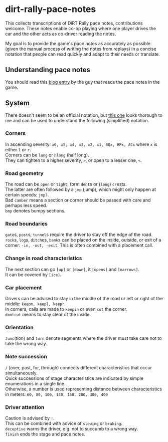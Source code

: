 # dirt-rally-pace-notes

This collects transcriptions of DiRT Rally pace notes, contributions welcome. These notes enable co-op playing where one player drives the car and the other acts as co-driver reading the notes.

My goal is to provide the game's pace notes as accurately as possible (given the manual process of writing the notes from replays) in a concise notation that people can read quickly and adapt to their needs or translate. 

## Understanding pace notes
You should read this [blog entry](http://blog.codemasters.com/dirt/04/co-driver-calls-explained/) by the guy that reads the pace notes in the game.

## System

There doesn't seem to be an official notation, but [this one](http://www.automobilemag.com/news/a-beginners-guide-to-rally-pace-notes/) looks thorough to me and can be used to understand the following (simplified) notation.

### Corners
In ascending severity: ``x6, x5, x4, x3, x2, x1, SQx, HPx, ACx`` where ``x`` is either ``l`` or ``r``.  
Corners can be ``long`` or ``hlong`` (half long).  
They can tighten to a higher severity, ``>``, or open to a lesser one, ``<``.

### Road geometry
The road can be ``open`` or ``tight``, form ``dent``s or (``long``) ``cr``ests.  
The latter are often followed by a ``jmp`` (jump), which might only happen at certain speeds: ``jmp?``.  
Bad ``camber`` means a section or corner should be passed with care and perhaps less speed.  
``bmp`` denotes bumpy sections.  

### Road boundaries
``gate``s, ``post``s, ``tunnel``s require the driver to stay off the edge of the road.   
``rock``s, ``log``s, ``ditch``es, ``bank``s can be placed on the inside, outside, or exit of a corner: ``-in, -out, -exit``. This is often combined with a placement call.

### Change in road characteristics
The next section can go ``[up]`` or ``[down]``, it ``[opens]`` and ``[narrows]``.  
It can be covered by ``[ice]``.

### Car placement
Drivers can be advised to stay in the middle of the road or left or right of the middle: ``keepm, keepl, keepr``.  
In corners, calls are made to ``keepin`` or even ``cut`` the corner.  
``dontcut`` means to stay clear of the inside.  

### Orientation
``Junc``(tion) and ``turn`` denote segments where the driver must take care not to take the wrong way.  

### Note succession
``/`` (over, past, for, through) connects different characteristics that occur simultaneously.  
Quick successions of stage characteristics are indicated by simple enumerations in a single line.  
Otherwise, a number is used representing distance between characteristics in meters: ``60, 80, 100, 130, 150, 200, 300, 400``

### Driver attention
Caution is advised by ``!``.  
This can be combined with advice of ``slowing`` or ``braking``.  
``deceptive`` warns the driver, e.g. not to succumb to a wrong way.  
``finish`` ends the stage and pace notes.  



